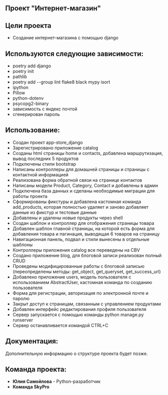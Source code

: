 ## Проект "Интернет-магазин"

## Цели проекта
+ Создание интернет-магазина с помощью django

## Используются следующие зависимости:

- poetry add django
- poetry init
- pathlib
- poetry add --group lint flake8 black mypy isort 
- ipython
- Pillow
- python-dotenv
- psycopg2-binary
- зависимость с яндекс почтой
- сгенерирован пароль 


## Использование:
+ Создан проект app-store_django
+ Зарегистрировано приложение  catalog
+ Созданы html страницы home и contacts, добавлена маршрутизация, вывод последних 5 продуктов
+ Подключены стили bootstrap
+ Написаны контроллеры для домашней страницы и страницы с контактной информацией
+ Реализована форма обратной связи на странице контактов
+ Написаны модели Product, Category, Contact и добавлены в админ
+ Подключена база данных и сделаны необходимые миграции для работы проекта
+ Сформированы фикстуры и добавлена кастомная команда add_products, которая полностью удаляет и заново добавляет данные из фикстур и тестовые данные
+ Добавлены и удалены новые продукты через shell 
+ Создан шаблон и контроллер для отображения страницы товара 
+ Добавлен шаблон главной страницы, на которой есть форма для добавления товара и пагинация, выводящая 6 товаров на страницу
+ Навигационная панель, подвал и стили вынесены в отдельные шаблоны 
+ Контроллеры приложения catalog все переведены на CBV
+ Создано приложение blog, для блоговой записи реализован полный CRUD
+ Проведены модифицированные работы с блоговой записью (переопределены методы: get_object, get_queryset, get_success_url)
+ Добавлено приложение users, модель пользователя с использованием AbstractUser, кастомная команда по созданию пользователя
+ Форма для регистрации, авторизация по электронной почте и паролю
+ Закрыт доступ к страницам, связанным с управлением продуктами
+ Добавлен интерфейс редактирования профиля пользователя
+ Сервер запускается с помощью команды python manage.py runserver
+ Сервер останавливается командой CTRL+C


## Документация:
Дополнительную информацию о структуре проекта будет позже.

## Команда проекта:
+ **Юлия Самойлова** - Python-разработчик 
+ **Команда SkyPro**